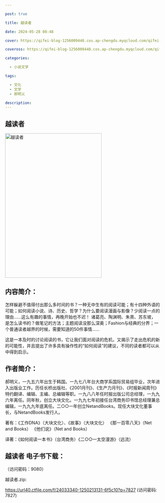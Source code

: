 ```yaml
---

post: true

title: 越读者

date: 2024-05-28 08:48

cover: https://qifei-blog-1256009448.cos.ap-chengdu.myqcloud.com/qifei-blog/660aa1cd9f345e8d03df7411.jpg

coveross: https://qifei-blog-1256009448.cos.ap-chengdu.myqcloud.com/qifei-blog/660aa1cd9f345e8d03df7411.jpg

categories:

  - 小说文学

tags:

  - 文化
  - 文学
  - 郝明义

description:
---
```


## 越读者
<img alt="越读者 " class="aligncenter loaded" data-was-processed="true" decoding="async" fetchpriority="high" height="471" src="https://qifei-blog-1256009448.cos.ap-chengdu.myqcloud.com/qifei-blog/660aa1cd9f345e8d03df7411.jpg " style="cursor: zoom-in;" width="314"/>

## 内容简介：

怎样躲避不值得付出那么多时间的书？一种无中生有的阅读可能；有十四种外语的可能；如何阅读小说、诗、历史、哲学？为什么要阅读漫画与影像？少阅读一点的理由……这么有趣的事情，再晚开始也不迟！ 诸葛亮、陶渊明、朱熹、苏东坡，是怎么读书的？做笔记的方法；主题阅读没那么深奥；Fashion与经典的分界；一个普通读者越界的时候，需要知道的50件事情……

这是一本及时的讨论阅读的书，它让我们面对阅读的危机，又揭示了走出危机的新的可能性，并且提出了许多具有操作性的“如何阅读”的建议，不同的读者都可以从中得到启示。

## 作者简介：

郝明义，一九五六年出生于韩国。一九七八年台大商学系国际贸易组毕业，次年进入出版业工作。历任长桥出版社、《2001月刊》、《生产力月刊》、《时报新闻周刊》特约翻译、编辑、主编、总编辑等职。一九八八年任时报出版公司总经理，一九九六年离任。同年秋，创立大块文化。一九九七年初接任台湾商务印书馆总经理兼总编辑，一九九九年底离任。二○○一年创立NetandBooks。现任大块文化董事长，与NetandBooks发行人。

著有：《工作DNA》（大块文化）、《故事》（大块文化） 《那一百零八天》（Net and Books） 《他们说》（Net and Books）

译著：《如何阅读一本书》（台湾商务）《二○○一太空漫游》（远流）

## 越读者 电子书下载：

 （访问密码：9080）

越读者.zip: 

https://url40.ctfile.com/f/24033340-1250213131-6f5c10?p=7827 (访问密码: 7827)
